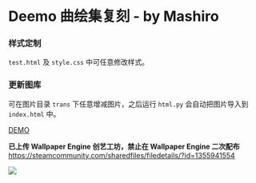﻿Deemo 曲绘集复刻 - by Mashiro
===

### 样式定制

`test.html` 及 `style.css` 中可任意修改样式。

### 更新图库

可在图片目录 `trans` 下任意增减图片，之后运行 `html.py` 会自动把图片导入到 `index.html` 中。

[DEMO](https://deemo.shino.cc)

**已上传 Wallpaper Engine 创艺工坊，禁止在 Wallpaper Engine 二次配布**
<https://steamcommunity.com/sharedfiles/filedetails/?id=1355941554>

![](https://view.moezx.cc/images/2018/04/07/Capture.png)
